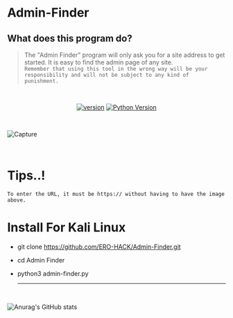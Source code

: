 # Admin-Finder

## What does this program do?
> The "Admin Finder" program will only ask you for a site address to get started. It is easy to find the admin page of any site. <br>
> `Remember that using this tool in the wrong way will be your responsibility and will not be subject to any kind of punishment.`
<br>

<p align='center'>
<a href="https://github.com/Tuhinshubhra/CMSeeK/releases/tag/v.1.1.3"><img src="https://img.shields.io/badge/Version-1.0.0-brightgreen.svg?style=style=flat-square" alt="version"></a>
<a href="https://github.com/ERO-HACK/Admin-Finder"><img src="https://img.shields.io/badge/python-3.11.3-orange.svg?style=style=flat-square" alt="Python Version"></a> 
</p>
<br>

![Capture](https://github.com/ERO-HACK/Admin-Finder/assets/72475141/c7662a2e-a59a-42ec-8fa6-ae43f05bab05)

<br>

# Tips..!
`To enter the URL, it must be https:// without having to have the image above.`

# Install For Kali Linux
- git clone https://github.com/ERO-HACK/Admin-Finder.git
- cd Admin Finder
- python3 admin-finder.py

  -----------------------------------------------------------
<br>

![Anurag's GitHub stats](https://github-readme-stats.vercel.app/api?username=ero-hack&theme=merko&show_icons=true)
